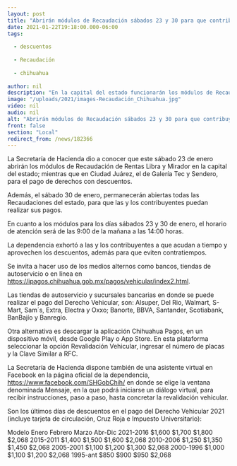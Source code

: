 ```yaml
---
layout: post
title: "Abrirán módulos de Recaudación sábados 23 y 30 para que contribuyentes aprovechen descuentos"
date: 2021-01-22T19:18:00.000-06:00
tags:
  
  - descuentos
  
  - Recaudación
  
  - chihuahua
  
author: nil
description: "En la capital del estado funcionarán los módulos de Recaudación Libra y Mirador, mientras que en Ciudad Juárez, el de Galería Tec y el de Sendero, todos en horario de 9:00 de la mañana a 14:00 horas"
image: "/uploads/2021/images-Recaudación_Chihuahua.jpg"
video: nil
audio: nil
alt: "Abrirán módulos de Recaudación sábados 23 y 30 para que contribuyentes aprovechen descuentos"
front: false
section: "Local"
redirect_from: /news/182366
---
```


La Secretaría de Hacienda dio a conocer que este sábado 23 de enero abrirán  los módulos de Recaudación de Rentas Libra y Mirador en la capital del estado; mientras que en Ciudad Juárez, el de Galería Tec y Sendero, para el pago de derechos con descuentos.

Además, el sábado 30 de enero, permanecerán abiertas todas las Recaudaciones del estado, para que las y los contribuyentes puedan realizar sus pagos.

En cuanto a los módulos para los días sábados 23 y 30 de enero, el horario de atención será de las 9:00 de la mañana a las 14:00 horas.

La dependencia exhortó a las y los contribuyentes a que acudan a tiempo y aprovechen los descuentos, además para que eviten contratiempos.

Se invita a hacer uso de los medios alternos como bancos, tiendas de autoservicio o en línea en https://ipagos.chihuahua.gob.mx/pagos/vehicular/index2.html.

Las tiendas de autoservicio y sucursales bancarias en donde se puede realizar el pago del Derecho Vehicular, son: Alsuper, Del Rio, Walmart, S-Mart, Sam´s, Extra, Electra y Oxxo; Banorte, BBVA, Santander, Scotiabank, BanBajío y Banregio.

Otra alternativa es descargar la aplicación Chihuahua Pagos, en un dispositivo móvil, desde Google Play o App Store. En esta plataforma seleccionar la opción Revalidación Vehicular, ingresar el número de placas y la Clave Similar a RFC.

La Secretaría de Hacienda dispone también de una asistente virtual en Facebook en la página oficial de la dependencia, https://www.facebook.com/SHGobChih/ en donde se elige la ventana denominada Mensaje, en la que podrá iniciarse un diálogo virtual, para recibir instrucciones, paso a paso, hasta concretar la revalidación vehicular.

Son los últimos días de descuentos en el pago del Derecho Vehicular 2021 (incluye tarjeta de circulación, Cruz Roja e Impuesto Universitario):

Modelo Enero Febrero Marzo Abr-Dic
2021-2016 $1,600 $1,700 $1,800 $2,068
2015-2011 $1,400 $1,500 $1,600 $2,068
2010-2006 $1,250 $1,350 $1,450 $2,068
2005-2001 $1,100 $1,200 $1,300 $2,068
2000-1996 $1,000 $1,100 $1,200 $2,068
1995-ant $850 $900 $950 $2,068